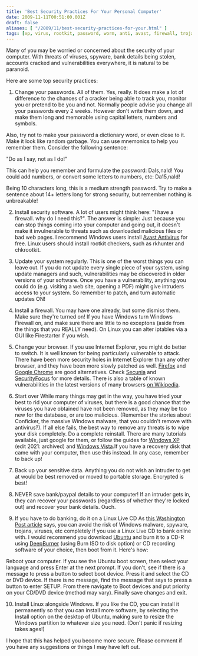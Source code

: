 ```yaml
---
title: 'Best Security Practices For Your Personal Computer'
date: 2009-11-11T00:51:00.001Z
draft: false
aliases: [ "/2009/11/best-security-practices-for-your.html" ]
tags: [xp, virus, rootkit, password, worm, anti, avast, firewall, trojan, vista, windows, linux, live]
---
```


Many of you may be worried or concerned about the security of your computer. With threats of viruses, spyware, bank details being stolen, accounts cracked and vulnerabilities everywhere, it is natural to be paranoid.

Here are some top security practices:

1. Change your passwords.
All of them. Yes, really. It does make a lot of difference to the chances of a cracker being able to track you, monitor you or pretend to be you and not. Normally people advise you change all your passwords every 2 weeks. However don't write them down, and make them long and memorable using capital letters, numbers and symbols.

Also, try not to make your password a dictionary word, or even close to it. Make it look like random garbage. You can use mnemonics to help you remember them. Consider the following sentence:

"Do as I say, not as I do!"

This can help you remember and formulate the password:
DaIs,naId!
You could add numbers, or convert some letters to numbers, etc:
Da15,naId!

Being 10 characters long, this is a medium strength password.
Try to make a sentence about 14+ letters long for strong security, but remember nothing is unbreakable!

2. Install security software.
A lot of users might think here: "I have a firewall. why do I need this?". The answer is simple: Just because you can stop things coming into your computer and going out, it doesn't make it invulnerable to threats such as downloaded malicious files or bad web pages. I recommend Windows users install [Avast Antivirus](http://www.avast.com/eng/download-avast-home.html) for free. Linux users should install rootkit checkers, such as rkhunter and chkrootkit.

3. Update your system regularly.
This is one of the worst things you can leave out. If you do not update every single piece of your system, using update managers and such, vulnerabilities may be discovered in older versions of your software. Once you have a vulnerability, anything you could do (e.g. visiting a web site, opening a PDF) might give intruders access to your system. So remember to patch, and turn automatic updates ON!

4. Install a firewall.
You may have one already, but some dismiss them. Make sure they're turned on! If you have Windows turn Windows Firewall on, and make sure there are little to no exceptons (aside from the things that you REALLY need). On Linux you can alter iptables via a GUI like Firestarter if you wish.

5. Change your browser.
If you use Internet Explorer, you might do better to switch. It is well known for being particularly vulnerable to attack. There have been more security holes in Internet Explorer than any other browser, and they have been more slowly patched as well. [Firefox](http://www.getfirefox.com) and [Google Chrome](http://www.google.com/chrome) are good alternatives. Check [Secunia](http://secunia.com/advisories/) and [SecurityFocus](http://www.securityfocus.com/vulnerabilities) for more details. There is also a table of known vulnerabilities in the latest versions of many browsers [on Wikipedia](http://en.wikipedia.org/wiki/Comparison_of_web_browsers#Vulnerabilities).

6. Start over
While many things may get in the way, you have tried your best to rid your computer of viruses, but there is a good chance that the viruses you have obtained have not been removed, as they may be too new for the database, or are too malicious. (Remember the stories about Conficker, the massive Windows malware, that you couldn't remove with antivirus?). If all else fails, the best way to remove any threats is to wipe your disk completely. Do a complete reinstall. There are many tutorials available, just google for them, or follow the guides for [Windows XP](https://web.archive.org/web/20090211204719/https://www.pcworld.com/article/129977/how_to_reinstall_windows_xp.html) (edit 2021: archived) and [Windows Vista](http://windows.microsoft.com/en-US/windows-vista/Installing-and-reinstalling-Windows).If you have a recovery disk that came with your computer, then use this instead. In any case, remember to back up!

7. Back up your sensitive data.
Anything you do not wish an intruder to get at would be best removed or moved to portable storage. Encrypted is best!

8. NEVER save bank/paypal details to your computer!
If an intruder gets in, they can recover your passwords (regardless of whether they're locked out) and recover your bank details. Ouch.

9. If you have to do banking, do it on a Linux Live CD
As [this Washington Post article](http://voices.washingtonpost.com/securityfix/2009/10/avoid_windows_malware_bank_on.html) says, you can avoid the risk of Windows malware, spyware, trojans, viruses, etc completely if you use a Linux Live CD to bank online with. I would recommend you download [Ubuntu](http://www.ubuntu.com) and burn it to a CD-R using [DeepBurner](http://www.deepburner.com) (using Burn ISO to disk option) or CD recording software of your choice, then boot from it. Here's how:

Reboot your computer.
If you see the Ubuntu boot screen, then select your language and press Enter at the next prompt.
If you don't, see if there is a message to press a button to select boot device. Press it and select the CD or DVD device.
If there is no message, find the message that says to press a button to enter SETUP. From there navigate to Boot devices and put priority on your CD/DVD device (method may vary). Finally save changes and exit.

10. Install Linux alongside Windows.
If you like the CD, you can install it permanently so that you can install more software, by selecting the Install option on the desktop of Ubuntu, making sure to resize the Windows partition to whatever size you need. (Don't panic if resizing takes ages!)


I hope that this has helped you become more secure. Please comment if you have any suggestions or things I may have left out.